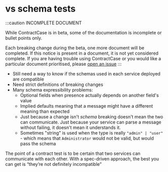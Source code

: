 # vs schema tests

:::caution INCOMPLETE DOCUMENT

While ContractCase is in beta, some of the documentation is incomplete or bullet points only.

Each breaking change during the beta, one more document will be completed. If this notice is present in a document, it is not yet considered complete. If you are having trouble using ContractCase or you would like a particular document prioritised, please [open an issue](https://github.com/case-contract-testing/case/issues/new)
:::

- Still need a way to know if the schemas used in each service deployed are compatible
- Need strict definitions of breaking changes
- Many schema expressibility problems:
  - Optional fields when presence actually depends on another field's value
  - Implied defaults meaning that a message might have a different meaning than expected
  - Just because a change isn't _schema_ breaking doesn't mean the two can communicate. Just because your service can parse a message without failing, it doesn't mean it understands it.
  - Sometimes "string" is used when the type is really `"admin" | "user"` - which means that `Administrator` would not be valid, but would pass the schema

The point of a contract test is to be certain that two services can communicate with each other. With a spec-driven approach, the best you can get is “they’re not definitely incompatible”
